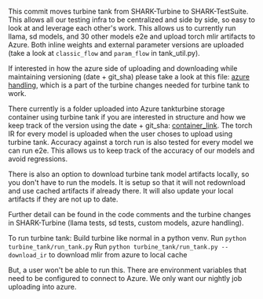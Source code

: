 This commit moves turbine tank from SHARK-Turbine to SHARK-TestSuite. This allows all our testing infra to be centralized and side by side, so easy to look at and leverage each other's work. This allows us to currently run llama, sd models, and 30 other models e2e and upload torch mlir artifacts to Azure. Both inline weights and external parameter versions are uploaded (take a look at `classic_flow` and `param_flow` in tank_util.py).

If interested in how the azure side of uploading and downloading while maintaining versioning (date + git_sha) please take a look at this file: [azure handling](https://github.com/nod-ai/SHARK-Turbine/blob/main/models/turbine_models/turbine_tank/turbine_tank.py), which is a part of the turbine changes needed for turbine tank to work.

There currently is a folder uploaded into Azure tankturbine storage container using turbine tank if you are interested in structure and how we keep track of the version using the date + git_sha: [container_link](https://portal.azure.com/#view/Microsoft_Azure_Storage/ContainerMenuBlade/~/overview/storageAccountId/%2Fsubscriptions%2F8c190d1b-eb91-48d5-bec5-3e7cb7412e6c%2FresourceGroups%2Fpdue-nod-ai-rg%2Fproviders%2FMicrosoft.Storage%2FstorageAccounts%2Ftankturbine/path/tankturbine/etag/%220x8DC2CE680A9B29E%22/defaultEncryptionScope/%24account-encryption-key/denyEncryptionScopeOverride~/false/defaultId//publicAccessVal/Container). The torch IR for every model is uploaded when the user choses to upload using turbine tank. Accuracy against a torch run is also tested for every model we can run e2e. This allows us to keep track of the accuracy of our models and avoid regressions. 

There is also an option to download turbine tank model artifacts locally, so you don't have to run the models. It is setup so that it will not redownload and use cached artifacts if already there. It will also update your local artifacts if they are not up to date. 

Further detail can be found in the code comments and the turbine changes in SHARK-Turbine (llama tests, sd tests, custom models, azure handling).

To run turbine tank:
Build turbine like normal in a python venv.
Run `python turbine_tank/run_tank.py`
Run `python turbine_tank/run_tank.py --download_ir` to download mlir from azure to local cache

But, a user won't be able to run this. There are environment variables that need to be configured to connect to Azure. We only want our nightly job uploading into azure. 

